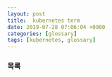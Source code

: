 ```yaml
---
layout: post
title:  kubernetes term
date: 2019-07-28 07:06:04 +0900
categories: [glossary]
tags: [kubernetes, glossary]
---
```

<!--more-->
### 목록


[jekyll-talk]: https://talk.jekyllrb.com/
